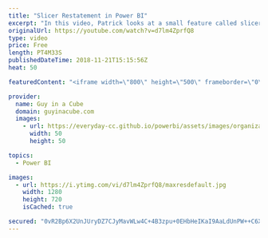 ```yaml
---
title: "Slicer Restatement in Power BI"
excerpt: "In this video, Patrick looks at a small feature called slicer restatement in Power BI. This feature will help you to determine what was selected in a slicer. While this feature was added back in April 2018, we are betting that most folks don't know slicer restatement.  LET'S CONNECT!  Guy in a Cube --"
originalUrl: https://youtube.com/watch?v=d7lm4ZprfQ8
type: video
price: Free
length: PT4M33S
publishedDateTime: 2018-11-21T15:15:56Z
heat: 50

featuredContent: "<iframe width=\"800\" height=\"500\" frameborder=\"0\" src=\"https://www.youtube.com/embed/d7lm4ZprfQ8\" allow=\"accelerometer; autoplay; encrypted-media; gyroscope; picture-in-picture\" allowfullscreen></iframe>"

provider:
  name: Guy in a Cube
  domain: guyinacube.com
  images:
    - url: https://everyday-cc.github.io/powerbi/assets/images/organizations/guyinacube.com-50x50.jpg
      width: 50
      height: 50

topics:
  - Power BI

images:
  - url: https://i.ytimg.com/vi/d7lm4ZprfQ8/maxresdefault.jpg
    width: 1280
    height: 720
    isCached: true

secured: "0vR2Bp6X2UnJUryDZ7CJyMavWLw4C+4B3zpu+0EHbHeIKaI9AaLdUnPW++C6XbgX6k6xG3chpAOFxf7ZRiyY97EXTbC4nbepifSsdoyyR2mbIVoEqrLzIyRE0oWBrOXY80N/OO1n5U9SvzL6lZYleSlI/YfmVxHeqwvURTdWeG2aE6Tx2OWlN0aBXPlVNXZjtr/VQa5YOXD1dme9SkkH1jKpOTOm1TCX1QdS8v1m9pckiojDr1jFOd1GVHLCPe1X4DOYcsaQPXaRDYiR6Gf2gBw6PDr8nN3CaPeY7MRiqQ9NFALlVx0Bz9rGTCwvisqIrLyMf4/dYl//M6KSrk2rWZHJz1ns2SezK6gHjGYn7NjKCEViKVXhWWku3v3l0ty6iPI9/LlfqnUlvlKPRVMUHdkXEtc4Dw90++hvllnZKy8=;UlcfdxbRZefPUv59sO+VJQ=="
---
```


